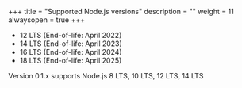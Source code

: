 +++
title = "Supported Node.js versions"
description = ""
weight = 11
alwaysopen = true
+++

* 12 LTS (End-of-life: April 2022)
* 14 LTS (End-of-life: April 2023)
* 16 LTS (End-of-life: April 2024)
* 18 LTS (End-of-life: April 2025)

Version 0.1.x supports Node.js 8 LTS, 10 LTS, 12 LTS, 14 LTS